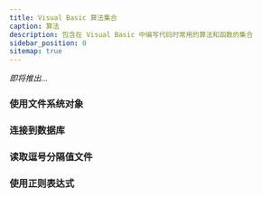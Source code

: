 ```yaml
---
title: Visual Basic 算法集合
caption: 算法
description: 包含在 Visual Basic 中编写代码时常用的算法和函数的集合
sidebar_position: 0
sitemap: true
---
```

*即将推出...*

### 使用文件系统对象
### 连接到数据库
### 读取逗号分隔值文件
### 使用正则表达式